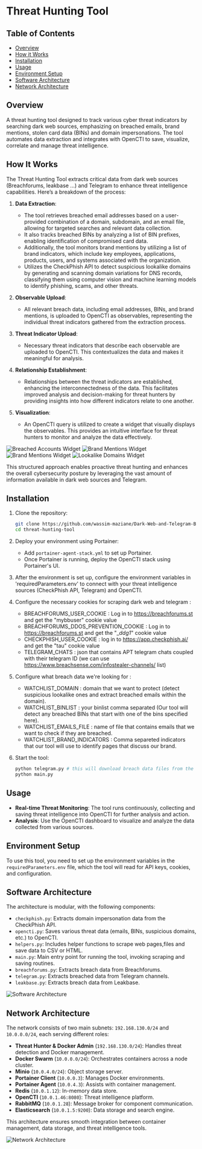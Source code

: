 # Threat Hunting Tool

## Table of Contents
- [Overview](#overview)
- [How it Works](#how-it-works)
- [Installation](#installation)
- [Usage](#usage)
- [Environment Setup](#environment-setup)
- [Software Architecture](#software-architecture)
- [Network Architecture](#network-architecture)

## Overview

A threat hunting tool designed to track various cyber threat indicators by searching dark web sources, 
emphasizing on breached emails, brand mentions, stolen card data (BINs) and domain impersonations. 
The tool automates data extraction and integrates with OpenCTI to save, visualize, correlate and manage threat intelligence.

## How It Works

The Threat Hunting Tool extracts critical data from dark web sources (Breachforums, leakbase ...) and Telegram to enhance threat intelligence capabilities. Here’s a breakdown of the process:

1. **Data Extraction**:
   - The tool retrieves breached email addresses based on a user-provided combination of a domain, subdomain, and an email file, allowing for targeted searches and relevant data collection.
   - It also tracks breached BINs by analyzing a list of BIN prefixes, enabling identification of compromised card data.
   - Additionally, the tool monitors brand mentions by utilizing a list of brand indicators, which include key employees, applications, products, users, and systems associated with the organization.
   - Utilizes the CheckPhish API to detect suspicious lookalike domains by generating and scanning domain variations for DNS records, classifying them using computer vision and machine learning models to identify phishing, scams, and other threats.

2. **Observable Upload**:
   - All relevant breach data, including email addresses, BINs, and brand mentions, is uploaded to OpenCTI as observables, representing the individual threat indicators gathered from the extraction process.

3. **Threat Indicator Upload**:
   - Necessary threat indicators that describe each observable are uploaded to OpenCTI. This contextualizes the data and makes it meaningful for analysis.

4. **Relationship Establishment**:
   - Relationships between the threat indicators are established, enhancing the interconnectedness of the data. This facilitates improved analysis and decision-making for threat hunters by providing insights into how different indicators relate to one another.

5. **Visualization**:
   - An OpenCTI query is utilized to create a widget that visually displays the observables. This provides an intuitive interface for threat hunters to monitor and analyze the data effectively.

![Breached Accounts Widget](./images/breached%20accounts%20widget.png) ![Brand Mentions Widget](./images/brand%20mentions%20widget.png) ![Brand Mentions Widget](./images/breached%20payment%20cards%20widget.png) ![Lookalike Domains Widget](./images/lookalike%20domains%20widget.png)

This structured approach enables proactive threat hunting and enhances the overall cybersecurity posture by leveraging the vast amount of information available in dark web sources and Telegram.

## Installation

1. Clone the repository:
    ```bash
    git clone https://github.com/wassim-maziane/Dark-Web-and-Telegram-Breach-Data-Extractor
    cd threat-hunting-tool
    ```

2. Deploy your environment using Portainer:
   - Add `portainer-agent-stack.yml` to set up Portainer.
   - Once Portainer is running, deploy the OpenCTI stack using Portainer's UI.

3. After the environment is set up, configure the environment variables in 'requiredParameters.env' to connect with your threat intelligence sources (CheckPhish API, Telegram) and OpenCTI.

4. Configure the necessary cookies for scraping dark web and telegram :
   - BREACHFORUMS_USER_COOKIE : Log in to https://breachforums.st and get the "mybbuser" cookie value
   - BREACHFORUMS_DDOS_PREVENTION_COOKIE : Log in to https://breachforums.st and get the "__ddg1_" cookie value
   - CHECKPHISH_USER_COOKIE : log in to https://app.checkphish.ai/ and get the "tau" cookie value
   - TELEGRAM_CHATS : json that contains APT telegram chats coupled with their telegram ID (we can use https://www.breachsense.com/infostealer-channels/ list)

5. Configure what breach data we're looking for : 
   - WATCHLIST_DOMAIN : domain that we want to protect (detect suspicious lookalike ones and extract breached emails within the domain).
   - WATCHLIST_BINLIST : your binlist comma separated (Our tool will detect any breached BINs that start with one of the bins specified here).
   - WATCHLIST_EMAILS_FILE : name of file that contains emails that we want to check if they are breached.
   - WATCHLIST_BRAND_INDICATORS : Comma separeted indicators that our tool will use to identify pages that discuss our brand.

6. Start the tool:
    ```bash
    python telegram.py # this will download breach data files from the specified telegram APT channels
    python main.py
    ```

## Usage

- **Real-time Threat Monitoring**: The tool runs continuously, collecting and saving threat intelligence into OpenCTI for further analysis and action.
- **Analysis**: Use the OpenCTI dashboard to visualize and analyze the data collected from various sources.

## Environment Setup

To use this tool, you need to set up the environment variables in the `requiredParameters.env` file, which the tool will read for API keys, cookies, and configuration.

## Software Architecture

The architecture is modular, with the following components:

- `checkphish.py`: Extracts domain impersonation data from the CheckPhish API.
- `opencti.py`: Saves various threat data (emails, BINs, suspicious domains, etc.) to OpenCTI.
- `helpers.py`: Includes helper functions to scrape web pages,files and save data to CSV or HTML.
- `main.py`: Main entry point for running the tool, invoking scraping and saving routines.
- `breachforums.py`: Extracts breach data from Breachforums.
- `telegram.py`: Extracts breached data from Telegram channels.
- `leakbase.py`: Extracts breach data from Leakbase.

![Software Architecture](./images/software%20architecture%20flameshot.png)

## Network Architecture

The network consists of two main subnets: `192.168.130.0/24` and `10.0.0.0/24`, each serving different roles:

- **Threat Hunter & Docker Admin** (`192.168.130.0/24`): Handles threat detection and Docker management.
- **Docker Swarm** (`10.0.0.0/24`): Orchestrates containers across a node cluster.
- **Minio** (`10.0.4.0/24`): Object storage server.
- **Portainer Client** (`10.0.0.3`): Manages Docker environments.
- **Portainer Agent** (`10.0.4.3`): Assists with container management.
- **Redis** (`10.0.1.12`): In-memory data store.
- **OpenCTI** (`10.0.1.46:8080`): Threat intelligence platform.
- **RabbitMQ** (`10.0.1.28`): Message broker for component communication.
- **Elasticsearch** (`10.0.1.5:9200`): Data storage and search engine.

This architecture ensures smooth integration between container management, data storage, and threat intelligence tools.

![Network Architecture](./images/network%20architecture%20flameshot.png)
